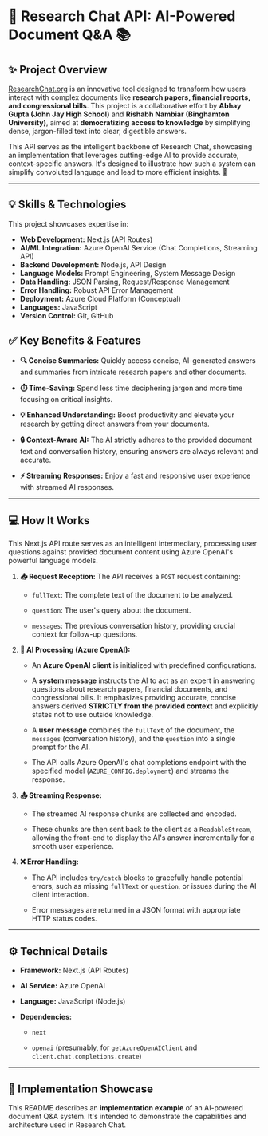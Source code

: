 # 💬 Research Chat API: AI-Powered Document Q&A 📚

## ✨ Project Overview

[ResearchChat.org](https://researchchat.org/) is an innovative tool designed to transform how users interact with complex documents like **research papers, financial reports, and congressional bills**. This project is a collaborative effort by **Abhay Gupta (John Jay High School)** and **Rishabh Nambiar (Binghamton University)**, aimed at **democratizing access to knowledge** by simplifying dense, jargon-filled text into clear, digestible answers.

This API serves as the intelligent backbone of Research Chat, showcasing an implementation that leverages cutting-edge AI to provide accurate, context-specific answers. It's designed to illustrate how such a system can simplify convoluted language and lead to more efficient insights. 🚀

---

## 💡 Skills & Technologies

This project showcases expertise in:

- **Web Development:** Next.js (API Routes)
- **AI/ML Integration:** Azure OpenAI Service (Chat Completions, Streaming API)
- **Backend Development:** Node.js, API Design
- **Language Models:** Prompt Engineering, System Message Design
- **Data Handling:** JSON Parsing, Request/Response Management
- **Error Handling:** Robust API Error Management
- **Deployment:** Azure Cloud Platform (Conceptual)
- **Languages:** JavaScript
- **Version Control:** Git, GitHub

## ✅ Key Benefits & Features

- **🔍 Concise Summaries:** Quickly access concise, AI-generated answers and summaries from intricate research papers and other documents.

- **⏱️ Time-Saving:** Spend less time deciphering jargon and more time focusing on critical insights.

- **💡 Enhanced Understanding:** Boost productivity and elevate your research by getting direct answers from your documents.

- **🔒 Context-Aware AI:** The AI strictly adheres to the provided document text and conversation history, ensuring answers are always relevant and accurate.

- **⚡ Streaming Responses:** Enjoy a fast and responsive user experience with streamed AI responses.

---

## 💻 How It Works

This Next.js API route serves as an intelligent intermediary, processing user questions against provided document content using Azure OpenAI's powerful language models.

1. **📥 Request Reception:** The API receives a `POST` request containing:

   - `fullText`: The complete text of the document to be analyzed.

   - `question`: The user's query about the document.

   - `messages`: The previous conversation history, providing crucial context for follow-up questions.

2. **🧠 AI Processing (Azure OpenAI):**

   - An **Azure OpenAI client** is initialized with predefined configurations.

   - A **system message** instructs the AI to act as an expert in answering questions about research papers, financial documents, and congressional bills. It emphasizes providing accurate, concise answers derived **STRICTLY from the provided context** and explicitly states not to use outside knowledge.

   - A **user message** combines the `fullText` of the document, the `messages` (conversation history), and the `question` into a single prompt for the AI.

   - The API calls Azure OpenAI's chat completions endpoint with the specified model (`AZURE_CONFIG.deployment`) and streams the response.

3. **📤 Streaming Response:**

   - The streamed AI response chunks are collected and encoded.

   - These chunks are then sent back to the client as a `ReadableStream`, allowing the front-end to display the AI's answer incrementally for a smooth user experience.

4. **❌ Error Handling:**

   - The API includes `try/catch` blocks to gracefully handle potential errors, such as missing `fullText` or `question`, or issues during the AI client interaction.

   - Error messages are returned in a JSON format with appropriate HTTP status codes.

---

## ⚙️ Technical Details

- **Framework:** Next.js (API Routes)

- **AI Service:** Azure OpenAI

- **Language:** JavaScript (Node.js)

- **Dependencies:**

  - `next`

  - `openai` (presumably, for `getAzureOpenAIClient` and `client.chat.completions.create`)

---

## 🚀 Implementation Showcase

This README describes an **implementation example** of an AI-powered document Q&A system. It's intended to demonstrate the capabilities and architecture used in Research Chat.
